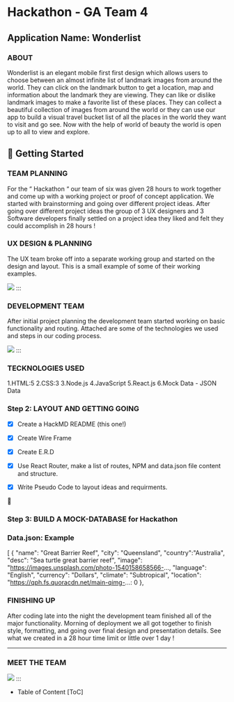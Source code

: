 # Hackathon    - GA Team 4
## Application Name: Wonderlist 

### ABOUT

Wonderlist is an elegant mobile first first design which allows users to choose between an almost infinite  list of landmark images from around the world. They can click on the landmark button to get a location, map and information about the landmark they are viewing. They can like or dislike landmark images to make a favorite list of these places. They can collect a beautiful collection of images from around the world or they can use our app to build a visual travel bucket list of all the places in the world they want to visit and go see. Now with the help of world of beauty the world is open up to all to view and explore. 

## :memo: Getting Started

### TEAM PLANNING 
For the “ Hackathon “ our team of six was given 28 hours to work together and come up with a working project or proof of concept application. We started with brainstorming and going over different project ideas. After going over different project ideas the group of 3 UX designers and 3 Software developers finally settled on a project idea they liked and felt they could accomplish in 28 hours ! 

### UX DESIGN & PLANNING
The UX team broke off into a separate working group and started on the design and layout. This is a small example of some of their working examples. 

![](https://i.imgur.com/KfbTTTC.png)
:::

###  DEVELOPMENT TEAM 

After initial project planning the development team started working on basic functionality and routing.  Attached are some of the technologies we used and steps in our coding process. 

![](https://i.imgur.com/6RkurhQ.png)
:::


### TECKNOLOGIES USED 
1.HTML:5
2.CSS:3
3.Node.js 
4.JavaScript
5.React.js
6.Mock Data - JSON Data

### Step 2: LAYOUT AND GETTING GOING 

- [x] Create a  HackMD README (this one!)
- [X] Create Wire Frame
- [X] Create E.R.D
- [X] Use React Router, make a list of routes, NPM and data.json file content and structure. 
- [x] Write Pseudo Code to layout ideas and requirments.


:rocket: 


### Step 3: BUILD A MOCK-DATABASE for Hackathon
### Data.json: Example

[
    {
      "name": "Great Barrier Reef",
      "city": "Queensland",
      "country":"Australia",
      "desc": "Sea turtle great barrier reef",
      "image": "https://images.unsplash.com/photo-1540158658566-...,
      "language": "English",
      "currency": "Dollars",
      "climate": "Subtropical",
      "location": "https://qph.fs.quoracdn.net/main-qimg-...: 0
    },



### FINISHING UP 

After coding late into the night the development team finished all of the major functionality. Morning of deployment we all got together to finish style, formatting, and going over final design and presentation details. See what we created in a 28 hour time limit or little over 1 day !

----------

### MEET THE TEAM 




![](https://i.imgur.com/PiDvv58.png)
:::

- Table of Content
[ToC]

